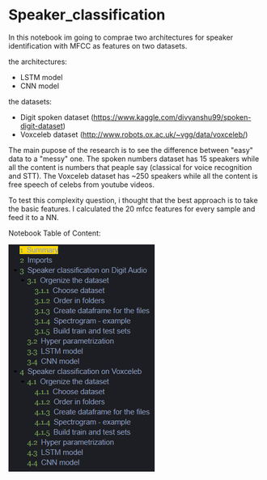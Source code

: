 # Speaker_classification

In this notebook im going to comprae two architectures for speaker identification with MFCC as features on two datasets.

the architectures:
- LSTM model
- CNN model

the datasets:
- Digit spoken dataset (https://www.kaggle.com/divyanshu99/spoken-digit-dataset)
- Voxceleb dataset (http://www.robots.ox.ac.uk/~vgg/data/voxceleb/)

The main pupose of the research is to see the difference between "easy" data to a "messy" one. 
The spoken numbers dataset has 15 speakers while all the content is numbers that peaple say (classical for voice recognition and STT).
The Voxceleb dataset has ~250 speakers while all the content is free speech of celebs from youtube videos. 

To test this complexity question, i thought that the best approach is to take the basic features. I calculated the 20 mfcc features for every sample and feed it to a NN.

Notebook Table of Content:


![Alt text](tableofcontent.png?raw=true)
